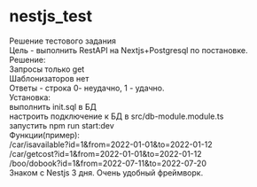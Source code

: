 # nestjs_test
Решение тестового задания<br>
Цель - выполнить RestAPI на Nextjs+Postgresql по постановке.<br>
Решение:<br>
  Запросы только get<br>
  Шаблонизаторов нет<br>
  Ответы - строка 0- неудачно, 1 - удачно.<br>
Установка:<br>
  выполнить init.sql в БД<br>
  настроить подключение к БД в src/db-module.module.ts<br>
  запустить npm run start:dev<br>
Функции(пример):<br>
  /car/isavailable?id=1&from=2022-01-01&to=2022-01-12<br>
  /car/getcost?id=1&from=2022-01-01&to=2022-01-12<br>
  /boo/dobook?id=1&from=2022-07-11&to=2022-07-20<br>
  Знаком с Nestjs 3 дня. Очень удобный фреймворк.
